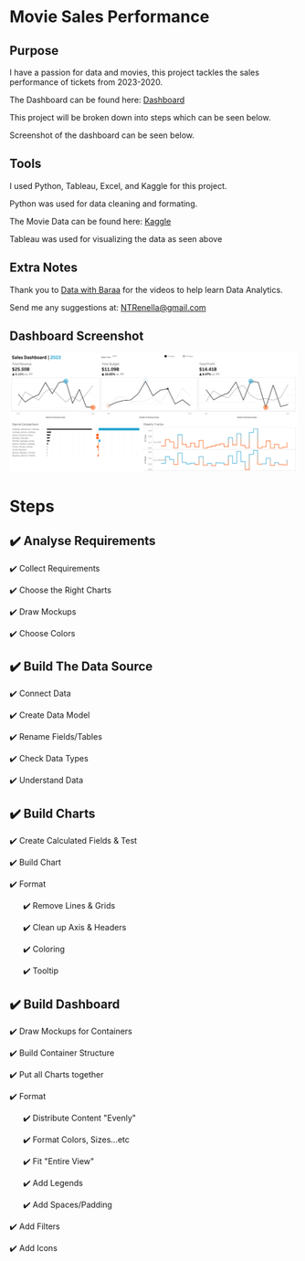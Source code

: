 # Movie Sales Performance
## Purpose
I have a passion for data and movies, this project tackles the sales performance of tickets from 2023-2020.

The Dashboard can be found here: [Dashboard](https://public.tableau.com/app/profile/noah.renella/viz/moviesalesdata/SalesDashboard)

This project will be broken down into steps which can be seen below. 

Screenshot of the dashboard can be seen below.

## Tools
I used Python, Tableau, Excel, and Kaggle for this project.

Python was used for data cleaning and formating.

The Movie Data can be found here: [Kaggle](https://www.kaggle.com/datasets/asaniczka/tmdb-movies-dataset-2023-930k-movies)

Tableau was used for visualizing the data as seen above

## Extra Notes

Thank you to [Data with Baraa](https://www.youtube.com/@DataWithBaraa) for the videos to help learn Data Analytics. 

Send me any suggestions at: NTRenella@gmail.com

## Dashboard Screenshot

![screenshot](https://github.com/NRenella/movie-sales-performance/blob/main/Sales%20Dashboard.png)

# Steps
## :heavy_check_mark: Analyse Requirements

:heavy_check_mark: Collect Requirements

:heavy_check_mark: Choose the Right Charts

:heavy_check_mark: Draw Mockups

:heavy_check_mark: Choose Colors

## :heavy_check_mark: Build The Data Source

:heavy_check_mark: Connect Data

:heavy_check_mark: Create Data Model

:heavy_check_mark: Rename Fields/Tables

:heavy_check_mark: Check Data Types

:heavy_check_mark: Understand Data

## :heavy_check_mark: Build Charts

:heavy_check_mark: Create Calculated Fields & Test

:heavy_check_mark: Build Chart

:heavy_check_mark: Format

&nbsp; &nbsp; &nbsp; :heavy_check_mark: Remove Lines & Grids

&nbsp; &nbsp; &nbsp; :heavy_check_mark: Clean up Axis & Headers

&nbsp; &nbsp; &nbsp; :heavy_check_mark: Coloring

&nbsp; &nbsp; &nbsp; :heavy_check_mark: Tooltip

## :heavy_check_mark: Build Dashboard

:heavy_check_mark: Draw Mockups for Containers

:heavy_check_mark: Build Container Structure

:heavy_check_mark: Put all Charts together

:heavy_check_mark: Format

&nbsp; &nbsp; &nbsp; :heavy_check_mark: Distribute Content "Evenly"

&nbsp; &nbsp; &nbsp; :heavy_check_mark: Format Colors, Sizes...etc

&nbsp; &nbsp; &nbsp; :heavy_check_mark: Fit "Entire View"

&nbsp; &nbsp; &nbsp; :heavy_check_mark: Add Legends

&nbsp; &nbsp; &nbsp; :heavy_check_mark: Add Spaces/Padding

:heavy_check_mark: Add Filters

:heavy_check_mark: Add Icons
